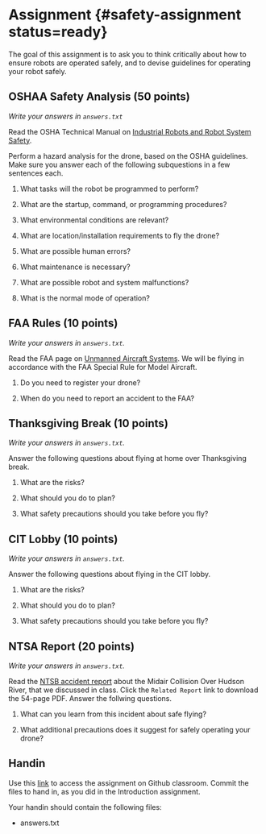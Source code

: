 # Assignment {#safety-assignment status=ready}

The goal of this assignment is to ask you to think critically about how to
ensure robots are operated safely, and to devise guidelines for operating your
robot safely.

## OSHAA Safety Analysis (50 points) 

*Write your answers in `answers.txt`*

Read the OSHA Technical Manual on [Industrial Robots and Robot System
Safety](https://www.osha.gov/dts/osta/otm/otm_iv/otm_iv_4.html).

Perform a hazard analysis for the drone, based on the OSHA guidelines. Make
sure you answer each of the following subquestions in a few sentences each.

1. What tasks will the robot be programmed to perform? 

2. What are the startup, command, or programming procedures?

3. What environmental conditions are relevant?

4. What are location/installation requirements to fly the drone?

5. What are possible human errors?

6. What maintenance is necessary?

7. What are possible robot and system malfunctions?

8. What is the normal mode of operation?

## FAA Rules (10 points)

*Write your answers in `answers.txt`.*

Read the FAA page on [Unmanned Aircraft Systems](https://www.faa.gov/uas/). We
will be flying in accordance with the FAA Special Rule for Model Aircraft.

1. Do you need to register your drone?

2. When do you need to report an accident to the FAA?

## Thanksgiving Break (10 points)

*Write your answers in `answers.txt`.*

Answer the following questions about flying at home over Thanksgiving break.

1. What are the risks?

2. What should you do to plan?

3. What safety precautions should you take before you fly?


## CIT Lobby (10 points)

*Write your answers in `answers.txt`.*

Answer the following questions about flying in the CIT lobby.

1. What are the risks?

2. What should you do to plan?

3. What safety precautions should you take before you fly?

## NTSA Report  (20 points)

*Write your answers in `answers.txt`.*

Read the [NTSB accident
report](https://www.ntsb.gov/investigations/AccidentReports/Pages/AAR1005.aspx)
about the Midair Collision Over Hudson River, that we discussed in class. Click
the `Related Report` link to download the 54-page PDF. Answer the follwing
questions.

1. What can you learn from this incident about safe flying?

2. What additional precautions does it suggest for safely operating your drone?

## Handin

Use this [link]() to access the assignment on Github classroom. Commit the
files to hand in, as you did in the Introduction assignment.

Your handin should contain the following files:
- answers.txt
